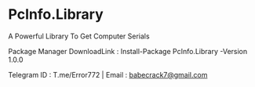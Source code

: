 # PcInfo.Library

A Powerful Library To Get Computer Serials

Package Manager DownloadLink : Install-Package PcInfo.Library -Version 1.0.0

Telegram ID : T.me/Error772 |
Email : babecrack7@gmail.com
